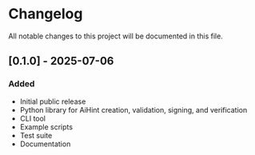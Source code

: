 # Changelog

All notable changes to this project will be documented in this file.

## [0.1.0] - 2025-07-06
### Added
- Initial public release
- Python library for AiHint creation, validation, signing, and verification
- CLI tool
- Example scripts
- Test suite
- Documentation 